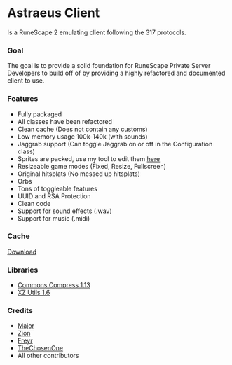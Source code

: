 # Astraeus Client
Is a RuneScape 2 emulating client following the 317 protocols.

### Goal
The goal is to provide a solid foundation for RuneScape Private Server Developers to build off of by providing a highly refactored and documented client to use.

### Features
* Fully packaged
* All classes have been refactored
* Clean cache (Does not contain any customs)
* Low memory usage 100k-140k (with sounds)
* Jaggrab support (Can toggle Jaggrab on or off in the Configuration class)
* Sprites are packed, use my tool to edit them [here](https://www.rune-server.ee/runescape-development/rs2-client/tools/626093-better-sprite-packer.html)
* Resizeable game modes (Fixed, Resize, Fullscreen)
* Original hitsplats (No messed up hitsplats)
* Orbs
* Tons of toggleable features
* UUID and RSA Protection
* Clean code
* Support for sound effects (.wav)
* Support for music (.midi)

### Cache
[Download](https://www.mediafire.com/?cq7ne1k582huw0v)

### Libraries
* [Commons Compress 1.13](https://mvnrepository.com/artifact/org.apache.commons/commons-compress)
* [XZ Utils 1.6](https://mvnrepository.com/artifact/org.tukaani/xz)

### Credits
* [Major](https://github.com/Major-)
* [Zion](https://www.rune-server.ee/members/zion/)
* [Freyr](https://www.rune-server.ee/members/freyr/)
* [TheChosenOne](https://www.rune-server.ee/members/thechosenone/)
* All other contributors
